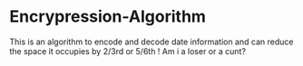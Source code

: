 # Encrypression-Algorithm
This is an algorithm to encode and decode date information and can reduce the space it occupies by 2/3rd or 5/6th !
Am i a loser or a cunt?
